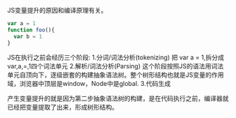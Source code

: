 JS变量提升的原因和编译原理有关。
```js
var a = 1
function foo(){
  var b = 1
}
```
JS在执行之前会经历三个阶段:
1.分词/词法分析(tokenizing)
把 var a = 1,拆分成var,a,=,1四个词法单元
2.解析/词法分析(Parsing)
这个阶段按照JS的语法用词法单元自顶向下，逐级嵌套的构建抽象语法树。整个树形结构也就是JS变量的作用域，浏览器中顶层是window，Node中是global.
3.代码生成

产生变量提升的就是因为第二步抽象语法树的构建，是在代码执行之前，编译器就已经把变量提取了出来，形成树形结构。